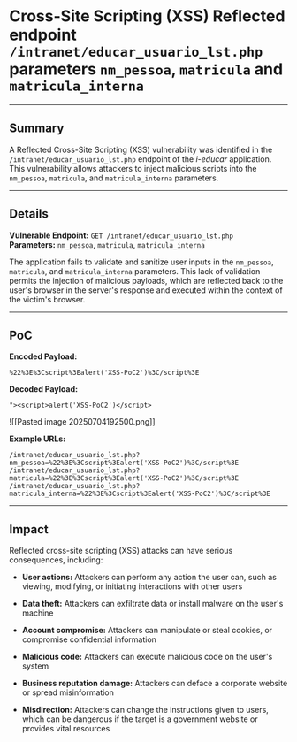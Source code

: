 # Cross-Site Scripting (XSS) Reflected endpoint `/intranet/educar_usuario_lst.php` parameters `nm_pessoa`, `matricula` and `matricula_interna`

---

## Summary

A Reflected Cross-Site Scripting (XSS) vulnerability was identified in the `/intranet/educar_usuario_lst.php` endpoint of the _i-educar_ application. This vulnerability allows attackers to inject malicious scripts into the `nm_pessoa`, `matricula`, and `matricula_interna` parameters.

---

## Details

**Vulnerable Endpoint:** `GET /intranet/educar_usuario_lst.php`  
**Parameters:** `nm_pessoa`, `matricula`, `matricula_interna`

The application fails to validate and sanitize user inputs in the `nm_pessoa`, `matricula`, and `matricula_interna` parameters. This lack of validation permits the injection of malicious payloads, which are reflected back to the user's browser in the server's response and executed within the context of the victim's browser.

---

## PoC

**Encoded Payload:**

`%22%3E%3Cscript%3Ealert('XSS-PoC2')%3C/script%3E`

**Decoded Payload:**

`"><script>alert('XSS-PoC2')</script>`

![[Pasted image 20250704192500.png]]

**Example URLs:**

`/intranet/educar_usuario_lst.php?nm_pessoa=%22%3E%3Cscript%3Ealert('XSS-PoC2')%3C/script%3E /intranet/educar_usuario_lst.php?matricula=%22%3E%3Cscript%3Ealert('XSS-PoC2')%3C/script%3E /intranet/educar_usuario_lst.php?matricula_interna=%22%3E%3Cscript%3Ealert('XSS-PoC2')%3C/script%3E`

---

## Impact

Reflected cross-site scripting (XSS) attacks can have serious consequences, including:

- **User actions:** Attackers can perform any action the user can, such as viewing, modifying, or initiating interactions with other users
    
- **Data theft:** Attackers can exfiltrate data or install malware on the user's machine
    
- **Account compromise:** Attackers can manipulate or steal cookies, or compromise confidential information
    
- **Malicious code:** Attackers can execute malicious code on the user's system
    
- **Business reputation damage:** Attackers can deface a corporate website or spread misinformation
    
- **Misdirection:** Attackers can change the instructions given to users, which can be dangerous if the target is a government website or provides vital resources